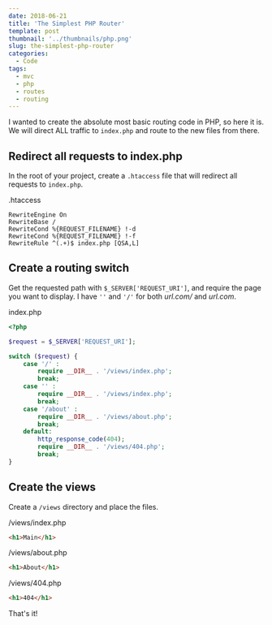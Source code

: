 ```yaml
---
date: 2018-06-21
title: 'The Simplest PHP Router'
template: post
thumbnail: '../thumbnails/php.png'
slug: the-simplest-php-router
categories:
  - Code
tags:
  - mvc
  - php
  - routes
  - routing
---
```


I wanted to create the absolute most basic routing code in PHP, so here it is. We will direct ALL traffic to `index.php` and route to the new files from there.

## Redirect all requests to index.php

In the root of your project, create a `.htaccess` file that will redirect all requests to `index.php`.

<div class="filename">.htaccess</div>

```apacheconf
RewriteEngine On
RewriteBase /
RewriteCond %{REQUEST_FILENAME} !-d
RewriteCond %{REQUEST_FILENAME} !-f
RewriteRule ^(.+)$ index.php [QSA,L]
```

## Create a routing switch

Get the requested path with `$_SERVER['REQUEST_URI']`, and require the page you want to display. I have `''` and `'/'` for both _url.com/_ and _url.com_.

<div class="filename">index.php</div>

```php
<?php

$request = $_SERVER['REQUEST_URI'];

switch ($request) {
    case '/' :
        require __DIR__ . '/views/index.php';
        break;
    case '' :
        require __DIR__ . '/views/index.php';
        break;
    case '/about' :
        require __DIR__ . '/views/about.php';
        break;
    default:
        http_response_code(404);
        require __DIR__ . '/views/404.php';
        break;
}
```

## Create the views

Create a `/views` directory and place the files.

<div class="filename">/views/index.php</div>

```html
<h1>Main</h1>
```

<div class="filename">/views/about.php</div>

```html
<h1>About</h1>
```

<div class="filename">/views/404.php</div>

```html
<h1>404</h1>
```

That's it!
